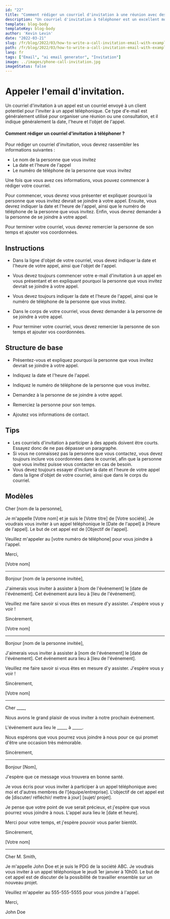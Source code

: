 ```yaml
---
id: "22"
title: "Comment rédiger un courriel d'invitation à une réunion avec des exemples"
description: "Un courriel d'invitation à téléphoner est un excellent moyen d'organiser une réunion ou une consultation avec un client potentiel."
template: blog-body
templateKey: blog-body
author: 'Kevin Levin'
date: "2022-03-21"
slug: /fr/blog/2022/03/how-to-write-a-call-invitation-email-with-examples
path: /fr/blog/2022/03/how-to-write-a-call-invitation-email-with-examples
lang: fr
tags: ["Email", "ai email generator", "Invitation"]
image: ../images/phone-call-invitation.jpg
imageStatus: false
---
```

# Appeler l'email d'invitation.


Un courriel d'invitation à un appel est un courriel envoyé à un client potentiel pour l'inviter à un appel téléphonique. Ce type d'e-mail est généralement utilisé pour organiser une réunion ou une consultation, et il indique généralement la date, l'heure et l'objet de l'appel.

#### Comment rédiger un courriel d'invitation à téléphoner ?

Pour rédiger un courriel d'invitation, vous devrez rassembler les informations suivantes :

- Le nom de la personne que vous invitez
- La date et l'heure de l'appel
- Le numéro de téléphone de la personne que vous invitez

Une fois que vous avez ces informations, vous pouvez commencer à rédiger votre courriel.

Pour commencer, vous devrez vous présenter et expliquer pourquoi la personne que vous invitez devrait se joindre à votre appel. Ensuite, vous devrez indiquer la date et l'heure de l'appel, ainsi que le numéro de téléphone de la personne que vous invitez. Enfin, vous devrez demander à la personne de se joindre à votre appel.

Pour terminer votre courriel, vous devrez remercier la personne de son temps et ajouter vos coordonnées.

## Instructions

- Dans la ligne d'objet de votre courriel, vous devez indiquer la date et l'heure de votre appel, ainsi que l'objet de l'appel.

- Vous devez toujours commencer votre e-mail d'invitation à un appel en vous présentant et en expliquant pourquoi la personne que vous invitez devrait se joindre à votre appel.

- Vous devez toujours indiquer la date et l'heure de l'appel, ainsi que le numéro de téléphone de la personne que vous invitez.

- Dans le corps de votre courriel, vous devez demander à la personne de se joindre à votre appel.

- Pour terminer votre courriel, vous devez remercier la personne de son temps et ajouter vos coordonnées.


## Structure de base

- Présentez-vous et expliquez pourquoi la personne que vous invitez devrait se joindre à votre appel.

- Indiquez la date et l'heure de l'appel.

- Indiquez le numéro de téléphone de la personne que vous invitez.

- Demandez à la personne de se joindre à votre appel.

- Remerciez la personne pour son temps.

- Ajoutez vos informations de contact.


## Tips

- Les courriels d'invitation à participer à des appels doivent être courts. Essayez donc de ne pas dépasser un paragraphe.
- Si vous ne connaissez pas la personne que vous contactez, vous devez toujours inclure vos coordonnées dans le courriel, afin que la personne que vous invitez puisse vous contacter en cas de besoin.
- Vous devez toujours essayer d'inclure la date et l'heure de votre appel dans la ligne d'objet de votre courriel, ainsi que dans le corps du courriel.

## Modèles

Cher [nom de la personne],

Je m'appelle [Votre nom] et je suis le [Votre titre] de [Votre société]. Je voudrais vous inviter à un appel téléphonique le [Date de l'appel] à [Heure de l'appel]. Le but de cet appel est de [Objectif de l'appel].

Veuillez m'appeler au [votre numéro de téléphone] pour vous joindre à l'appel.

Merci,

[Votre nom]

---

Bonjour [nom de la personne invitée],

J'aimerais vous inviter à assister à [nom de l'événement] le [date de l'événement]. Cet événement aura lieu à [lieu de l'événement].

Veuillez me faire savoir si vous êtes en mesure d'y assister. J'espère vous y voir !

Sincèrement,

[Votre nom]

---

Bonjour [nom de la personne invitée],

J'aimerais vous inviter à assister à [nom de l'événement] le [date de l'événement]. Cet événement aura lieu à [lieu de l'événement].

Veuillez me faire savoir si vous êtes en mesure d'y assister. J'espère vous y voir !

Sincèrement,

[Votre nom]

---

Cher ____,

Nous avons le grand plaisir de vous inviter à notre prochain événement.

L'événement aura lieu le _____ à _____.

Nous espérons que vous pourrez vous joindre à nous pour ce qui promet d'être une occasion très mémorable.

Sincèrement,

---

Bonjour [Nom],

J'espère que ce message vous trouvera en bonne santé.

Je vous écris pour vous inviter à participer à un appel téléphonique avec moi et d'autres membres de l'[équipe/entreprise]. L'objectif de cet appel est de [discuter/ réfléchir/ mettre à jour] [sujet/ projet].

Je pense que votre point de vue serait précieux, et j'espère que vous pourrez vous joindre à nous. L'appel aura lieu le [date et heure].

Merci pour votre temps, et j'espère pouvoir vous parler bientôt.

Sincèrement,

[Votre nom]

---

Cher M. Smith,

Je m'appelle John Doe et je suis le PDG de la société ABC. Je voudrais vous inviter à un appel téléphonique le jeudi 1er janvier à 10h00. Le but de cet appel est de discuter de la possibilité de travailler ensemble sur un nouveau projet.

Veuillez m'appeler au 555-555-5555 pour vous joindre à l'appel.

Merci,

John Doe
